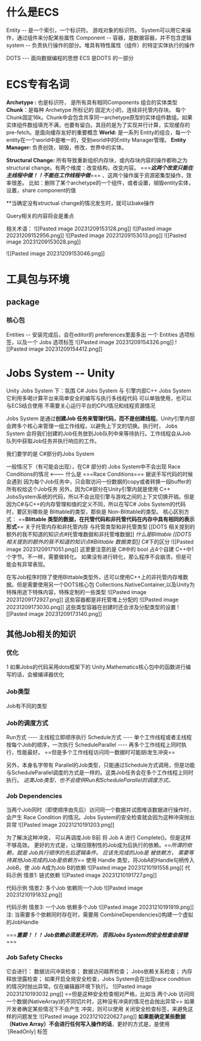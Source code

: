 # 什么是ECS
Entity  -- 是一个索引，一个标识符。 游戏对象的标识符。 System可以用它来操作，通过组件来分配某些属性
Component -- 容器，是数据容器，并不包含逻辑
system -- 负责执行操作的部分。堆具有特性属性（组件）的特定实体执行的操作

DOTS --- 面向数据编程的思想
ECS 是DOTS 的一部分


# ECS专有名词

**Archetype :** 也是标识符， 是所有具有相同Components 组合的实体类型
**Chunk**：是每种 Archetype 所标记的 固定大小的，连续非托管内存块。 每个Chunk固定16k。Chunk中会包含共享同一archetype原型的实体组件数组。如果实体组件数组填充不满，也要有留白。其目的是为了实现并行计算，实现缓存的 pre-fetch。是面向缓存友好的重要概念
**World:** 是一系列 Entity的组合，每一个entity在一个world中是唯一的，受到world中的Entity Manager管理。
**Entity Manager:** 负责创效，销毁，修改，世界中的实体。

**Structural Change:**  所有导致重新组织内存块，或内存块内容的操作都称之为structural change。有两个维度：改变结构，改变内容。 ===***这两个改变只能在主线程中做！！不能在工作线程中做***=== 、这两个操作属于资源密集型操作，效率很差。 比如：删除了某个archetype的一个组件，或者设置，销毁entity实体，设置，share component的值

**当确定没有structual change的情况发生时，就可以bake操作

Query相关的内容将会是重点

相关术语：
![[Pasted image 20231209153128.png]]
![[Pasted image 20231209152956.png]]
![[Pasted image 20231209153013.png]]
![[Pasted image 20231209153028.png]]

![[Pasted image 20231209153046.png]]

# 工具包与环境

## package
### 核心包
Entities -- 安装完成后，会在editor的 preferences里面多出 一个 Entities 选项标签，以及一个 Jobs 选项标签
![[Pasted image 20231209154326.png]]
![[Pasted image 20231209154412.png]]



# Jobs System -- Unity

Unity Jobs System 下：氛围 C# Jobs System 与 引擎内部C++ Jobs System
它利用多喝计算平台来简单安全的编写与执行多线程代码
可以单独使用，也可以与ECS结合使用
不需要关心运行平台的CPU情况和线程资源情况

Jobs System 是通过**创建Job 任务来管理代码，而不是创建线程**。Unity引擎内部会跨多个核心来管理一组工作线程，以避免上下文的切换。执行时， Jobs System 会将我们创建的Job任务放到Job队列中来等待执行。工作线程会从Job队列中获取Job任务并执行响应的工作。

我们要学的是 C#部分的Jobs System

一般情况下（有可能会出现），在C# 部分的 Jobs System中不会出现
Race Conditions的情况  <--- 什么是 ===Race Conditions=== 据说手写代码的时候会遇到
因为每个Job任务中，只会取访问一份数据的copy或者转换一段buffer的所有权给这个Job任务
另外，因为C#部分在Unity引擎内就是使用 C++ JobsSystem系统的代码，所以不会出现引擎与游戏之间的上下文切换开销。但是因为C#与C++的内存管理和值的定义不同，所以在写C# Jobs System的代码时，要区别哪些是 Blittable的类型，那些是 Non-Blittable的类型。
核心区别方式：
==**Blittable 类型的数据，在托管代码和非托管代码在内存中具有相同的表示形式**==
关于托管内存和非托管内存 与托管类型和非托管类型 [[DOTS 相关提到的额外的我不知道的知识点#托管堆数据和非托管堆数据]]
*什么是Blittable [[DOTS 相关提到的额外的我不知道的知识点#Blittable 数据类型]]*
C#下的区分
![[Pasted image 20231209171051.png]]
这里要注意的是 C#中的 bool 占4个自建 C++中1个字节。不一样，需要做转化。 如果没有进行转化，那么程序不会崩溃，但是可能会有异常表现。

在写Job程序时除了使用Blittable类型外，还可以使用C++上的非托管内存堆数据。但是需要使用另一个DOTS核心包 Collections.NativeContainer,以及Unity为特殊用途下特殊内容，特殊定制的一些类型
![[Pasted image 20231209172927.png]]
这些容器都是非托管堆上分配的
![[Pasted image 20231209173030.png]]
这些类型容器在创建时还会涉及分配类型的设置
![[Pasted image 20231209173140.png]]

## 其他Job相关的知识

### 优化
1 如果Jobs的代码采用dots框架下的 Unity.Mathematics核心包中的函数进行编写的话，会被编译器优化

### Job类型
Job有不同的类型

### Job的调度方式
Run方式 ---- 主线程立即顺序执行
Schedule方式 ---- 单个工作线程或者主线程按每个Job的顺序，一次执行
ScheduleParallel ---- 再多个工作线程上同时执行，性能最好。 ==但是多个工作线程访问同一数据时可能胡i发生冲突==

另外，本身名字带有 Parallel的Job类型，只能通过Schedule方式调用，但是功能与ScheduleParallel调度的方式是一样的。这类Job任务会在多个工作线程上同时执行。 *这类Job类型，也不会提供Run和ScheduleParallel的调度方式。*

### Job Dependencies
当两个Job同时（即使顺序由先后）访问同一个数据并试图堆该数据进行操作时，会产生 Race Condition 的情况。Jobs System的安全检查就会因为这种冲突抛出异常
![[Pasted image 20231210191203.png]]

为了解决这种冲突， 可以再调度Job B前 将 Job A 进行 Complete()。但是这样不够高效。
更好的方式是，让理应限制性的Job成为后执行的依赖。==*所谓的依赖，就是 Job执行顺序的先后逻辑条件。 应该先完成的Job是 被依赖方， 需要等待其他Job完成的Job是依赖方*==
使用 Handle 类型，将JobA的Handle句柄传入 JobB，使 Job A成为Job B的依赖
![[Pasted image 20231210191558.png]]
代码示例 情景1: 链式依赖
![[Pasted image 20231210191727.png]]

代码示例 情景2: 多个Job 依赖同一个Job
![[Pasted image 20231210191832.png]]

代码示例 情景3: 一个Job 依赖多个Job
![[Pasted image 20231210191919.png]]
注: 当需要多个依赖同时存在时，需要用 CombineDependencies()构建一个虚拟的JobHandle

===***重要！！！
Job依赖必须是无环的， 否则Jobs System的安全检查会报错***===

### Job Safety Checks
它会进行：
数据访问冲突检查；
数据访问越界检查；
Jobs依赖关系检查；
内存释放泄露检查；
如果开启全局安全检查，Jobs System会在出现race condition的情况时抛出异常。仅在编辑器环境下执行。
![[Pasted image 20231210193032.png]]
==但是这种安全检查相对严格，比如当 两个Job 访问同一个数据(NativeArray)的不同切片时，这种没有冲突的情况也会抛出异常==
如果开发者确定某些情况下不会产生 冲突，则可以使用 关闭安全检查标签，来避免这样的问题发生
![[Pasted image 20231210220627.png]]
**如果能确定某些数据（Native Array）不会进行任何写入操作的话**，更好的方式是，是使用 `[ReadOnly] 标签
